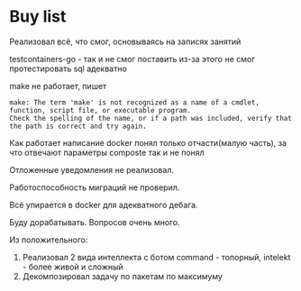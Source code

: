 # Buy list
Реализовал всё, что смог, основываясь на записях занятий

testcontainers-go - так и не смог поставить из-за этого не смог протестировать sql адекватно

make не работает, пишет
```
make: The term 'make' is not recognized as a name of a cmdlet, function, script file, or executable program.
Check the spelling of the name, or if a path was included, verify that the path is correct and try again.
```

Как работает написание docker понял только отчасти(малую часть), за что отвечают параметры composte так и не понял

Отложенные уведомления не реализовал.

Работоспособность миграций не проверил.

Всё упирается в docker для адекватного дебага.

Буду дорабатывать. Вопросов очень много.

Из положительного:
    
1. Реализовал 2 вида интеллекта с ботом command - топорный, intelekt - более живой и сложный
2. Декомпозировал задачу по пакетам по максимуму

